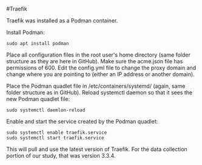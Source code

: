 #Traefik

Traefik was installed as a Podman container. 

Install Podman:
```
sudo apt install podman
```

Place all configuration files in the root user's home directory (same folder structure as they are here in GitHub). Make sure the acme.json file has permissions of 600. Edit the config.yml file to change the proxy domain and change where you are pointing to (either an IP address or another domain).

Place the Podman quadlet file in /etc/containers/systemd/ (again, same folder structure as in GitHub). Reload systemctl daemon so that it sees the new Podman quadlet file:
```
sudo systemctl daemlon-reload
```

Enable and start the service created by the Podman quadlet:
```
sudo systemctl enable traefik.service
sudo systemctl start traefik.service
```

This will pull and use the latest version of Traefik. For the data collection portion of our study, that was version 3.3.4.
